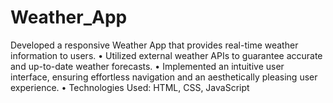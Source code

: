# Weather_App
Developed a responsive Weather App that provides real-time weather information to users.
• Utilized external weather APIs to guarantee accurate and up-to-date weather forecasts.
• Implemented an intuitive user interface, ensuring effortless navigation and an aesthetically pleasing user experience.
• Technologies Used: HTML, CSS, JavaScript
